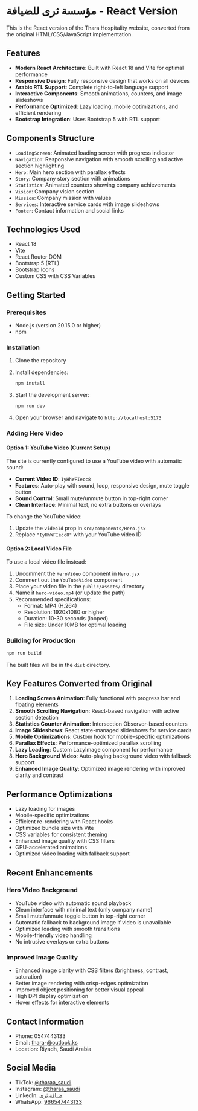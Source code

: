 # مؤسسة ثرى للضيافة - React Version

This is the React version of the Thara Hospitality website, converted from the original HTML/CSS/JavaScript implementation.

## Features

- **Modern React Architecture**: Built with React 18 and Vite for optimal performance
- **Responsive Design**: Fully responsive design that works on all devices
- **Arabic RTL Support**: Complete right-to-left language support
- **Interactive Components**: Smooth animations, counters, and image slideshows
- **Performance Optimized**: Lazy loading, mobile optimizations, and efficient rendering
- **Bootstrap Integration**: Uses Bootstrap 5 with RTL support

## Components Structure

- `LoadingScreen`: Animated loading screen with progress indicator
- `Navigation`: Responsive navigation with smooth scrolling and active section highlighting
- `Hero`: Main hero section with parallax effects
- `Story`: Company story section with animations
- `Statistics`: Animated counters showing company achievements
- `Vision`: Company vision section
- `Mission`: Company mission with values
- `Services`: Interactive service cards with image slideshows
- `Footer`: Contact information and social links

## Technologies Used

- React 18
- Vite
- React Router DOM
- Bootstrap 5 (RTL)
- Bootstrap Icons
- Custom CSS with CSS Variables

## Getting Started

### Prerequisites
- Node.js (version 20.15.0 or higher)
- npm

### Installation

1. Clone the repository
2. Install dependencies:
   ```bash
   npm install
   ```

3. Start the development server:
   ```bash
   npm run dev
   ```

4. Open your browser and navigate to `http://localhost:5173`

### Adding Hero Video

#### Option 1: YouTube Video (Current Setup)
The site is currently configured to use a YouTube video with automatic sound:

- **Current Video ID**: `IyHhWFIecc8`
- **Features**: Auto-play with sound, loop, responsive design, mute toggle button
- **Sound Control**: Small mute/unmute button in top-right corner
- **Clean Interface**: Minimal text, no extra buttons or overlays

To change the YouTube video:
1. Update the `videoId` prop in `src/components/Hero.jsx`
2. Replace `"IyHhWFIecc8"` with your YouTube video ID

#### Option 2: Local Video File
To use a local video file instead:

1. Uncomment the `HeroVideo` component in `Hero.jsx`
2. Comment out the `YouTubeVideo` component
3. Place your video file in the `public/assets/` directory
4. Name it `hero-video.mp4` (or update the path)
5. Recommended specifications:
   - Format: MP4 (H.264)
   - Resolution: 1920x1080 or higher
   - Duration: 10-30 seconds (looped)
   - File size: Under 10MB for optimal loading

### Building for Production

```bash
npm run build
```

The built files will be in the `dist` directory.

## Key Features Converted from Original

1. **Loading Screen Animation**: Fully functional with progress bar and floating elements
2. **Smooth Scrolling Navigation**: React-based navigation with active section detection
3. **Statistics Counter Animation**: Intersection Observer-based counters
4. **Image Slideshows**: React state-managed slideshows for service cards
5. **Mobile Optimizations**: Custom hook for mobile-specific optimizations
6. **Parallax Effects**: Performance-optimized parallax scrolling
7. **Lazy Loading**: Custom LazyImage component for performance
8. **Hero Background Video**: Auto-playing background video with fallback support
9. **Enhanced Image Quality**: Optimized image rendering with improved clarity and contrast

## Performance Optimizations

- Lazy loading for images
- Mobile-specific optimizations
- Efficient re-rendering with React hooks
- Optimized bundle size with Vite
- CSS variables for consistent theming
- Enhanced image quality with CSS filters
- GPU-accelerated animations
- Optimized video loading with fallback support

## Recent Enhancements

### Hero Video Background
- YouTube video with automatic sound playback
- Clean interface with minimal text (only company name)
- Small mute/unmute toggle button in top-right corner
- Automatic fallback to background image if video is unavailable
- Optimized loading with smooth transitions
- Mobile-friendly video handling
- No intrusive overlays or extra buttons

### Improved Image Quality
- Enhanced image clarity with CSS filters (brightness, contrast, saturation)
- Better image rendering with crisp-edges optimization
- Improved object positioning for better visual appeal
- High DPI display optimization
- Hover effects for interactive elements

## Contact Information

- Phone: 0547443133
- Email: thara-@outlook.ks
- Location: Riyadh, Saudi Arabia

## Social Media

- TikTok: [@tharaa_saudi](https://www.tiktok.com/@tharaa_saudi)
- Instagram: [@tharaa_saudi](https://www.instagram.com/tharaa_saudi)
- LinkedIn: [ضيافة ثرى](https://www.linkedin.com/company/ضيافة-ثرى/)
- WhatsApp: [966547443133](https://wa.me/966547443133)
